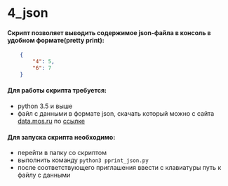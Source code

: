 # 4_json


#### Cкрипт позволяет выводить содержимое json-файла в консоль в удобном формате(pretty print):
```json
    {
        "4": 5,
        "6": 7
    }
```

#### Для работы скрипта требуется:

- python 3.5 и выше
- файл с данными в формате json, скачать который можно с сайта [data.mos.ru](http://data.mos.ru) по [ссылке](http://data.mos.ru/opendata/7710881420-magaziny-alkogolnye-napitki)


#### Для запуска скрипта необходимо:

- перейти в папку со скриптом
- выполнить команду `python3 pprint_json.py`
- после соответствующего приглашения ввести с клавиатуры путь к файлу с данными
